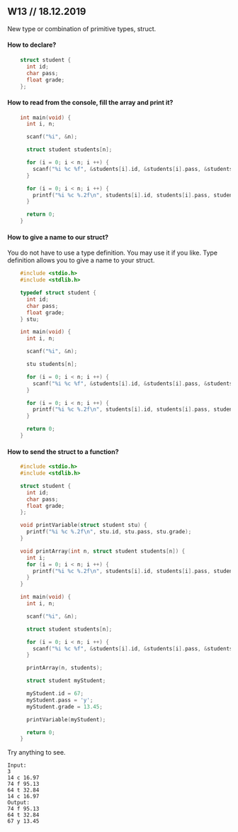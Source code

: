 ## W13 // 18.12.2019

New type or combination of primitive types, struct.

#### How to declare?
```c
    struct student {
      int id;
      char pass;
      float grade;
    };
```
#### How to read from the console, fill the array and print it?
```c
    int main(void) {
      int i, n;

      scanf("%i", &n);

      struct student students[n];

      for (i = 0; i < n; i ++) {
        scanf("%i %c %f", &students[i].id, &students[i].pass, &students[i].grade);
      }

      for (i = 0; i < n; i ++) {
        printf("%i %c %.2f\n", students[i].id, students[i].pass, students[i].grade);
      }

      return 0;
    }
```
#### How to give a name to our struct?

You do not have to use a type definition. You may use it if you like. Type definition allows you to give a name to your struct.
```c
    #include <stdio.h>
    #include <stdlib.h>

    typedef struct student {
      int id;
      char pass;
      float grade;
    } stu;

    int main(void) {
      int i, n;

      scanf("%i", &n);

      stu students[n];

      for (i = 0; i < n; i ++) {
        scanf("%i %c %f", &students[i].id, &students[i].pass, &students[i].grade);
      }

      for (i = 0; i < n; i ++) {
        printf("%i %c %.2f\n", students[i].id, students[i].pass, students[i].grade);
      }

      return 0;
    }
```
#### How to send the struct to a function?
```c
    #include <stdio.h>
    #include <stdlib.h>

    struct student {
      int id;
      char pass;
      float grade;
    };

    void printVariable(struct student stu) {
      printf("%i %c %.2f\n", stu.id, stu.pass, stu.grade);
    }

    void printArray(int n, struct student students[n]) {
      int i;
      for (i = 0; i < n; i ++) {
        printf("%i %c %.2f\n", students[i].id, students[i].pass, students[i].grade);
      }
    }

    int main(void) {
      int i, n;

      scanf("%i", &n);

      struct student students[n];

      for (i = 0; i < n; i ++) {
        scanf("%i %c %f", &students[i].id, &students[i].pass, &students[i].grade);
      }

      printArray(n, students);

      struct student myStudent;

      myStudent.id = 67;
      myStudent.pass = 'y';
      myStudent.grade = 13.45;

      printVariable(myStudent);

      return 0;
    }
```
Try anything to see.

    Input:
    3
    14 c 16.97
    74 f 95.13
    64 t 32.84
    14 c 16.97
    Output:
    74 f 95.13
    64 t 32.84
    67 y 13.45
